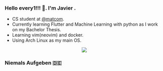 ### Hello every1!!! :wave:. I'm Javier . 
  - CS student at [@matcom](https://github.com/matcom).
  - Currently learning Flutter and Machine Learning with python as I work on my Bachelor Thesis.
  - Learning vim(neovim) and docker.
  - Using Arch Linux as my main OS.

<p align="center">
    <a href="https://skillicons.dev">
        <img src="https://skillicons.dev/icons?i=git,docker,python,c,cpp,cs,dart,flutter,bash,linux,neovim" />
    </a>
</p>

### Niemals Aufgeben :de:
